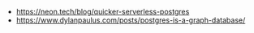   - https://neon.tech/blog/quicker-serverless-postgres
  - https://www.dylanpaulus.com/posts/postgres-is-a-graph-database/
